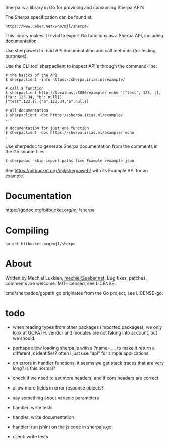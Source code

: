 Sherpa is a library in Go for providing and consuming Sherpa API's.

The Sherpa specification can be found at:

	https://www.ueber.net/who/mjl/sherpa/

This library makes it trivial to export Go functions as a Sherpa API, including documentation.

Use sherpaweb to read API documentation and call methods (for testing purposes).

Use the CLI tool sherpaclient to inspect API's through the command-line:

	# the basics of the API
	$ sherpaclient -info https://sherpa.irias.nl/example/

	# call a function
	$ sherpaclient http://localhost:8080/example/ echo '["test", 123, [], {"a": 123.34, "b": null}]'
	["test",123,[],{"a":123.34,"b":null}]

	# all documentation
	$ sherpaclient -doc https://sherpa.irias.nl/example/
	...

	# documentation for just one function
	$ sherpaclient -doc https://sherpa.irias.nl/example/ echo
	...

Use sherpadoc to generate Sherpa documentation from the comments in the Go source files.

	$ sherpadoc -skip-import-paths time Example >example.json

See https://bitbucket.org/mjl/sherpaweb/ with its Example API for an example.


# Documentation

https://godoc.org/bitbucket.org/mjl/sherpa

# Compiling

	go get bitbucket.org/mjl/sherpa

# About

Written by Mechiel Lukkien, mechiel@ueber.net. Bug fixes, patches, comments are welcome.
MIT-licensed, see LICENSE.

cmd/sherpadoc/gopath.go originates from the Go project, see LICENSE-go.


# todo

- when reading types from other packages (imported packages), we only look at GOPATH. vendor and modules are not taking into account, but we should.
- perhaps allow loading sherpa.js with a ?name=..., to make it return a different js identifier? often i just use "api" for simple applications.

- on errors in handler functions, it seems we get stack traces that are very long? is this normal?
- check if we need to set more headers, and if cors headers are correct
- allow more fields in error response objects?
- say something about variadic parameters

- handler: write tests
- handler: write documentation
- handler: run jshint on the js code in sherpajs.go

- client: write tests
